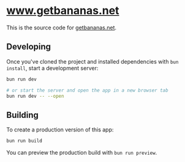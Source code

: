 # www.getbananas.net

This is the source code for [getbananas.net](https://getbananas.net).

## Developing

Once you've cloned the project and installed dependencies with `bun install`, start a development server:

```sh
bun run dev

# or start the server and open the app in a new browser tab
bun run dev -- --open
```

## Building

To create a production version of this app:

```sh
bun run build
```

You can preview the production build with `bun run preview`.
